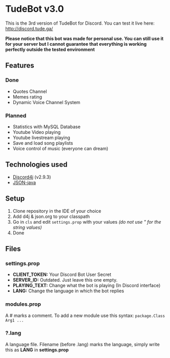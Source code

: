 # TudeBot v3.0

This is the 3rd version of TudeBot for Discord.
You can test it live here: http://discord.tude.ga/

**Please notice that this bot was made for personal use. You can still use it for your server but I cannot guarantee that everything is working perfectly outside the tested environment**

## Features
### Done
- Quotes Channel
- Memes rating
- Dynamic Voice Channel System

### Planned
- Statistics with MySQL Database
- Youtube Video playing
- Youtube livestream playing
- Save and load song playlists
- Voice control of music (everyone can dream)

## Technologies used
* [Discord4j](https://discord4j.com/) (v2.9.3)
* [JSON-java](https://github.com/stleary/JSON-java)

## Setup
1. Clone repository in the IDE of your choice
2. Add d4j & json.org to your classpath
3. Go in `cls` and edit `settings.prop` with your values *(do not use " for the string values)*
4. Done

## Files
### settings.prop
* **CLIENT_TOKEN:** Your Discord Bot User Secret
* **SERVER_ID:** Outdated. Just leave this one empty.
* **PLAYING_TEXT:** Change what the bot is playing (In Discord interface)
* **LANG:** Change the language in which the bot replies

### modules.prop
A # marks a comment.
To add a new module use this syntax:
`package.Class Arg1 ...`

### ?.lang
A language file. Filename (before .lang) marks the language, simply write this as **LANG** in **settings.prop**
